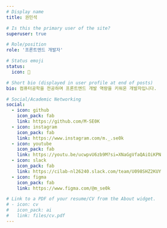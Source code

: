 ```yaml
---
# Display name
title: 권민석

# Is this the primary user of the site?
superuser: true

# Role/position
role: '프론트엔드 개발자'

# Status emoji
status:
  icon: 🦕

# Short bio (displayed in user profile at end of posts)
bio: 컴퓨터공학을 전공하며 프론트엔드 개발 역량을 키워온 개발자입니다.

# Social/Academic Networking
social:
  - icon: github
    icon_pack: fab
    link: https://github.com/M-SE0K
  - icon: instagram
    icon_pack: fab
    link: https://www.instagram.com/m._.se0k
  - icon: youtube
    icon_pack: fab
    link: https://youtu.be/ucwpvU6zb9M?si=XNaGgVfaQAiOiKPN
  - icon: slack
    icon_pack: fab
    link: https://cilab-nl26240.slack.com/team/U098SHZ2KUY
  - icon: figma
    icon_pack: fab
    link: https://www.figma.com/@m_se0k

# Link to a PDF of your resume/CV from the About widget.
# - icon: cv
#   icon_pack: ai
#   link: files/cv.pdf
---
```

